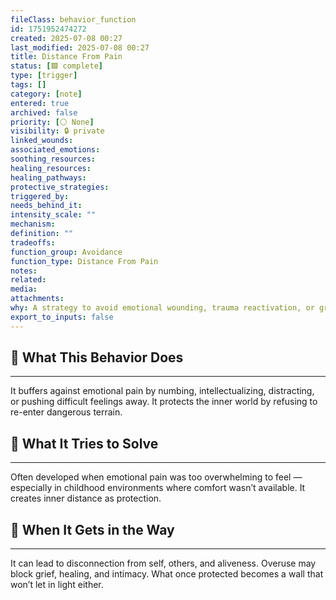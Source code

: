 ```yaml
---
fileClass: behavior_function
id: 1751952474272
created: 2025-07-08 00:27
last_modified: 2025-07-08 00:27
title: Distance From Pain
status: [🟩 complete]
type: [trigger]
tags: []
category: [note]
entered: true
archived: false
priority: [⚪ None]
visibility: 🔒 private
linked_wounds: 
associated_emotions: 
soothing_resources: 
healing_resources: 
healing_pathways: 
protective_strategies: 
triggered_by: 
needs_behind_it: 
intensity_scale: ""
mechanism: 
definition: ""
tradeoffs: 
function_group: Avoidance
function_type: Distance From Pain
notes: 
related: 
media: 
attachments: 
why: A strategy to avoid emotional wounding, trauma reactivation, or grief by staying in a dissociated, numbed, or distracted state. It protects from re-feeling what was once unbearable.
export_to_inputs: false
---
```


## 🧠 What This Behavior Does
---
It buffers against emotional pain by numbing, intellectualizing, distracting, or pushing difficult feelings away. It protects the inner world by refusing to re-enter dangerous terrain.

## 🔁 What It Tries to Solve
---
Often developed when emotional pain was too overwhelming to feel — especially in childhood environments where comfort wasn’t available. It creates inner distance as protection.

## 🚧 When It Gets in the Way
---
It can lead to disconnection from self, others, and aliveness. Overuse may block grief, healing, and intimacy. What once protected becomes a wall that won’t let in light either.
